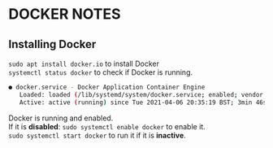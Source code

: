 # DOCKER NOTES
## Installing Docker
`sudo apt install docker.io` to install Docker <br>
`systemctl status docker` to check if Docker is running. <br>

```bash
● docker.service - Docker Application Container Engine
   Loaded: loaded (/lib/systemd/system/docker.service; enabled; vendor preset: enabled)
   Active: active (running) since Tue 2021-04-06 20:35:19 BST; 3min 46s ago
```

Docker is running and enabled. <br>
If it is **disabled**: `sudo systemctl enable docker` to enable it. <br>
`sudo systemctl start docker` to run it if it is **inactive**. <br>
